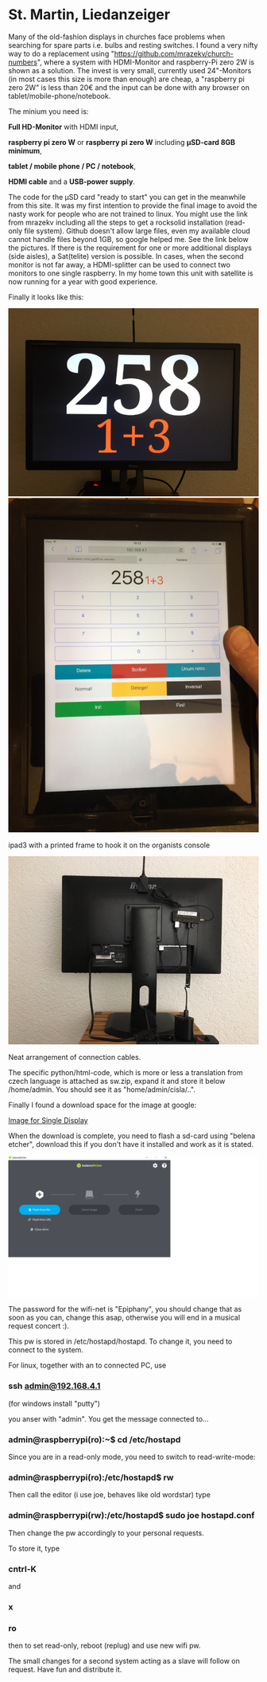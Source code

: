 # St. Martin, Liedanzeiger #

Many of the old-fashion displays in churches face problems when searching for spare parts i.e. bulbs and resting switches. I found a very nifty way to do a replacement using "https://github.com/mrazekv/church-numbers",
where a system with HDMI-Monitor and raspberry-Pi zero 2W is shown as a solution.
The invest is very small, currently used 24"-Monitors (in most cases this size is more than enough) are cheap, a "raspberry pi zero 2W" is less than 20€ and the input can be done with any browser on tablet/mobile-phone/notebook.

The minium you need is:

  **Full HD-Monitor** with HDMI input,
  
  **raspberry pi zero W** or **raspberry pi zero W** including **µSD-card 8GB minimum**,
  
  **tablet / mobile phone / PC / notebook**,
  
  **HDMI cable** and a **USB-power supply**.
  
The code for the µSD card "ready to start" you can get in the meanwhile from this site. It was my first intention to provide the final image to avoid the nasty work for people who are not trained to linux. You might use the link from mrazekv including all the steps to get a rocksolid installation (read-only file system). Github doesn't allow large files, even my available cloud cannot handle files beyond 1GB, so google helped me. See the link below the pictures.
If there is the requirement for one or more additional displays (side aisles), a Sat(telite) version is possible. In cases, when the second monitor is not far away, a HDMI-splitter can be used to connect two monitors to one single raspberry. In my home town this unit with satellite is now running for a year with good experience.

Finally it looks like this:

![Front](https://github.com/burneme/Liedanzeiger/blob/main/Front.JPG)
![ipad3](https://github.com/burneme/liedanzeiger/blob/main/Ipad3.JPG)

ipad3 with a printed frame to hook it on the organists console

![ipad3](https://github.com/burneme/liedanzeiger/blob/main/Back.JPG)

Neat arrangement of connection cables.

The specific python/html-code, which is more or less a translation from czech language is attached as sw.zip, expand it and store it below /home/admin.   You should see it as "home/admin/cisla/..".

Finally I found a download space for the image at google:

[Image for Single Display](https://drive.google.com/file/d/1Por2zFch3SOl4XRDp1puK9v_BIOZQSrb/view?usp=drive_link/ "An raspberry pi zero image for one display") 

When the download is complete, you need to flash a sd-card using "belena etcher", download this if you don't have it installed and work as it is stated.

![BalenaFlasher](https://github.com/burneme/Liedanzeiger/blob/main/Balena.png)

The password for the wifi-net is "Epiphany", you should change that as soon as you can, change this asap, otherwise you will end in a musical request concert :).

This pw is stored in /etc/hostapd/hostapd. To change it, you need to connect to the system.

For linux, together with an to connected PC, use

### ssh admin@192.168.4.1 ### 
(for windows install "putty")

you anser with "admin". You get the message connected to...


### admin@raspberrypi(ro):~$ cd /etc/hostapd ###

Since you are in a read-only mode, you need to switch to read-write-mode:

### admin@raspberrypi(ro):/etc/hostapd$ rw ###

Then call the editor (i use joe, behaves like old wordstar) type 

### admin@raspberrypi(rw):/etc/hostapd$ sudo joe hostapd.conf ### 

Then change the pw accordingly to your personal requests.

To store it, type 
### cntrl-K ### 
and 
### x ### 

### ro ### 

then to set read-only, reboot (replug) and use new wifi pw.

The small changes for a second system acting as a slave will follow on request.
Have fun and distribute it.

